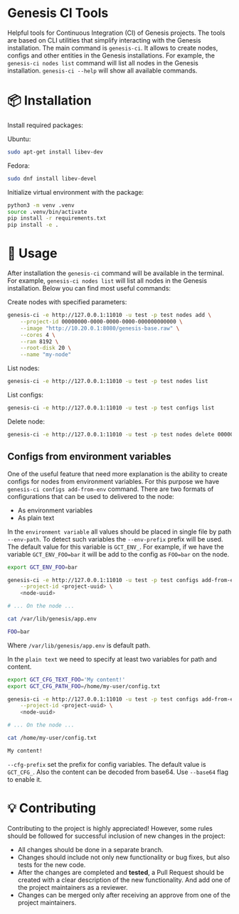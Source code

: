 # Genesis CI Tools

Helpful tools for Continuous Integration (CI) of Genesis projects. The tools are based on CLI utilities that simplify interacting with the Genesis installation.
The main command is `genesis-ci`. It allows to create nodes, configs and other entities in the Genesis installations. For example, the `genesis-ci nodes list` command will list all nodes in the Genesis installation. `genesis-ci --help` will show all available commands.


# 📦 Installation

Install required packages:

Ubuntu:
```bash
sudo apt-get install libev-dev
```

Fedora:
```bash
sudo dnf install libev-devel
```

Initialize virtual environment with the package:

```bash
python3 -m venv .venv
source .venv/bin/activate
pip install -r requirements.txt
pip install -e .
```

# 🚀 Usage

After installation the `genesis-ci` command will be available in the terminal. For example, `genesis-ci nodes list` will list all nodes in the Genesis installation. Below you can find most useful commands:

Create nodes with specified parameters:
```bash
genesis-ci -e http://127.0.0.1:11010 -u test -p test nodes add \
    --project-id 00000000-0000-0000-0000-000000000000 \
    --image "http://10.20.0.1:8080/genesis-base.raw" \
    --cores 4 \
    --ram 8192 \
    --root-disk 20 \
    --name "my-node"
```

List nodes:
```bash
genesis-ci -e http://127.0.0.1:11010 -u test -p test nodes list
```

List configs:
```bash
genesis-ci -e http://127.0.0.1:11010 -u test -p test configs list
```

Delete node:
```bash
genesis-ci -e http://127.0.0.1:11010 -u test -p test nodes delete 00000000-0000-0000-0000-000000000001
```

## Configs from environment variables

One of the useful feature that need more explanation is the ability to create configs for nodes from environment variables. For this purpose we have `genesis-ci configs add-from-env` command. There are two formats of configurations that can be used to delivered to the node:

- As environment variables
- As plain text

In the `environment variable` all values should be placed in single file by path `--env-path`. To detect such variables the `--env-prefix` prefix will be used. The default value for this variable is `GCT_ENV_`. For example, if we have the variable `GCT_ENV_FOO=bar` it will be add to the config as `FOO=bar` on the node.

```bash
export GCT_ENV_FOO=bar

genesis-ci -e http://127.0.0.1:11010 -u test -p test configs add-from-env \
    --project-id <project-uuid> \
    <node-uuid>

# ... On the node ...

cat /var/lib/genesis/app.env

FOO=bar

```

Where `/var/lib/genesis/app.env` is default path.

In the `plain text` we need to specify at least two variables for path and content.

```bash
export GCT_CFG_TEXT_FOO='My content!'
export GCT_CFG_PATH_FOO=/home/my-user/config.txt

genesis-ci -e http://127.0.0.1:11010 -u test -p test configs add-from-env \
    --project-id <project-uuid> \
    <node-uuid>

# ... On the node ...

cat /home/my-user/config.txt

My content!

```

`--cfg-prefix` set the prefix for config variables. The default value is `GCT_CFG_`. Also the content can be decoded from base64. Use `--base64` flag to enable it.


# 💡 Contributing

Contributing to the project is highly appreciated! However, some rules should be followed for successful inclusion of new changes in the project:
- All changes should be done in a separate branch.
- Changes should include not only new functionality or bug fixes, but also tests for the new code.
- After the changes are completed and **tested**, a Pull Request should be created with a clear description of the new functionality. And add one of the project maintainers as a reviewer.
- Changes can be merged only after receiving an approve from one of the project maintainers.